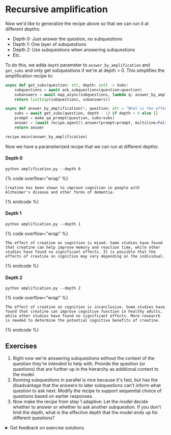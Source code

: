 # Recursive amplification

Now we'd like to generalize the recipe above so that we can run it at different depths:

* Depth 0: Just answer the question, no subquestions
* Depth 1: One layer of subquestions
* Depth 2: Use subquestions when answering subquestions
* Etc.

To do this, we adda `depth` parameter to `answer_by_amplification` and `get_subs` and only get subquestions if we're at depth > 0. This simplifies the amplification recipe to:

```python
async def get_subs(question: str, depth: int) -> Subs:
    subquestions = await ask_subquestions(question=question)
    subanswers = await map_async(subquestions, lambda q: answer_by_amplification(q, depth))
    return list(zip(subquestions, subanswers))

async def answer_by_amplification(*, question: str = "What is the effect of creatine on cognition?", depth: int = 1):
    subs = await get_subs(question, depth - 1) if depth > 0 else []
    prompt = make_qa_prompt(question, subs=subs)
    answer = (await recipe.agent().answer(prompt=prompt, multiline=False)).strip('" ')
    return answer

recipe.main(answer_by_amplification)
```

Now we have a parameterized recipe that we can run at different depths:

#### Depth 0

```shell
python amplification.py --depth 0
```

{% code overflow="wrap" %}
```
Creatine has been shown to improve cognition in people with Alzheimer's disease and other forms of dementia.
```
{% endcode %}

#### Depth 1

```shell
python amplification.py --depth 1
```

{% code overflow="wrap" %}
```
The effect of creatine on cognition is mixed. Some studies have found that creatine can help improve memory and reaction time, while other studies have found no significant effects. It is possible that the effects of creatine on cognition may vary depending on the individual.
```
{% endcode %}

#### Depth 2

```shell
python amplification.py --depth 2
```

{% code overflow="wrap" %}
```
The effect of creatine on cognition is inconclusive. Some studies have found that creatine can improve cognitive function in healthy adults, while other studies have found no significant effects. More research is needed to determine the potential cognitive benefits of creatine.
```
{% endcode %}

## Exercises

1. Right now we're answering subquestions without the context of the question they're intended to help with. Provide the question (or questions) that are further up in the hierarchy as additional context to the model.
2. Running subquestions in parallel is nice because it's fast, but has the disadvantage that the answers to later subquestions can't inform what question to ask next. Modify the recipe to support sequential choice of questions based on earlier responses.
3. Now make the recipe from step 1 adaptive: Let the model decide whether to answer or whether to ask another subquestion. If you don't limit the depth, what is the effective depth that the model ends up for different questions?

<details>

<summary>Get feedback on exercise solutions</summary>

If you want feedback on your exercise solutions, submit them through [this form](https://docs.google.com/forms/d/e/1FAIpQLSdNNHeQAT7GIzn4tdsVYCkrVEPMNaZmBFkZCAJdvTvLzUAnzQ/viewform). We—the team at Ought—are happy to give our quick take on whether you missed any interesting ideas.

</details>
